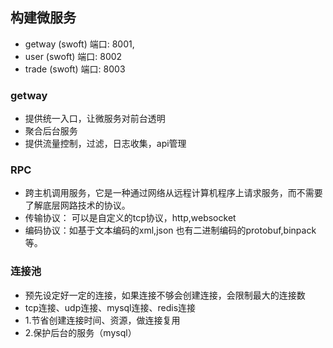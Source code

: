 ## 构建微服务
* getway (swoft) 端口: 8001, 
* user (swoft) 端口: 8002
* trade (swoft) 端口: 8003

### getway 
* 提供统一入口，让微服务对前台透明
* 聚合后台服务 
* 提供流量控制，过滤，日志收集，api管理

### RPC 
* 跨主机调用服务，它是一种通过网络从远程计算机程序上请求服务，而不需要了解底层网路技术的协议。
* 传输协议： 可以是自定义的tcp协议，http,websocket
* 编码协议：如基于文本编码的xml,json 也有二进制编码的protobuf,binpack等。

### 连接池
* 预先设定好一定的连接，如果连接不够会创建连接，会限制最大的连接数
* tcp连接、udp连接、mysql连接、redis连接
* 1.节省创建连接时间、资源，做连接复用
* 2.保护后台的服务（mysql）